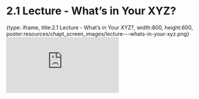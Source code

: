 # 2.1 Lecture - What’s in Your XYZ?
 
{type: iframe, title:2.1 Lecture - What’s in Your XYZ?, width:800, height:600, poster:resources/chapt_screen_images/lecture---whats-in-your-xyz.png}
![](https://vgaysin1.github.io/CURE-MicrobialMysteries-test/lecture---whats-in-your-xyz.html)
 

 
